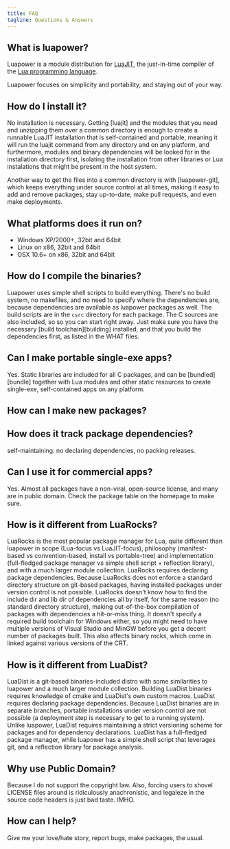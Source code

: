 ```yaml
---
title: FAQ
tagline: Questions & Answers
---
```


## What is luapower?

Luapower is a module distribution for [LuaJIT](http://luajit.org/luajit.html),
the just-in-time compiler of the [Lua programming language](http://lua.org/about.html).

Luapower focuses on simplicity and portability, and staying out of your way.

## How do I install it?

No installation is necessary. Getting [luajit] and the modules that you need
and unzipping them over a common directory is enough to create a runnable
LuaJIT installation that is self-contained and portable, meaning it
will run the luajit command from any directory and on any platform, and
furthermore, modules and binary dependencies will be looked for in the
installation directory first, isolating the installation from other libraries
or Lua instalations that might be present in the host system.

Another way to get the files into a common directory is with [luapower-git],
which keeps everything under source control at all times, making it easy
to add and remove packages, stay up-to-date, make pull requests, and even
make deployments.

## What platforms does it run on?

  * Windows XP/2000+, 32bit and 64bit
  * Linux on x86, 32bit and 64bit
  * OSX 10.6+ on x86, 32bit and 64bit

## How do I compile the binaries?

Luapower uses simple shell scripts to build everything. There's no build
system, no makefiles, and no need to specify where the dependencies are,
because dependencies are available as luapower packages as well. The build
scripts are in the `csrc` directory for each package. The C sources are also
included, so so you can start right away. Just make sure you have the
necessary [build toolchain][building] installed, and that you build the
dependencies first, as listed in the WHAT files.

## Can I make portable single-exe apps?

Yes. Static libraries are included for all C packages, and can be
[bundled][bundle] together with Lua modules and other static resources
to create single-exe, self-contained apps on any platform.

## How can I make new packages?


## How does it track package dependencies?

self-maintaining: no declaring dependencies, no packing releases.

## Can I use it for commercial apps?

Yes. Almost all packages have a non-viral, open-source license, and many
are in public domain. Check the package table on the homepage to make sure.

## How is it different from LuaRocks?

LuaRocks is the most popular package manager for Lua, quite different than
luapower in scope (Lua-focus vs LuaJIT-focus), philosophy (manifest-based vs
convention-based, install vs portable-tree) and implementation (full-fledged
package manager vs simple shell script + reflection library), and with a much
larger module collection. LuaRocks requires declaring package dependencies.
Because LuaRocks does not enforce a standard directory structure on git-based
packages, having installed packages under version control is not possible.
LuaRocks doesn't know how to find the include dir and lib dir of dependencies
all by itself, for the same reason (no standard directory structure), making
out-of-the-box compilation of packages with dependencies a hit-or-miss thing.
It doesn't specify a required build toolchain for Windows either, so you
might need to have multiple versions of Visual Studio and MinGW before you
get a decent number of packages built. This also affects binary rocks,
which come in linked against various versions of the CRT.

## How is it different from LuaDist?

LuaDist is a git-based binaries-included distro with some similarities
to luapower and a much larger module collection. Building LuaDist binaries
requires knowledge of cmake and LuaDist's own custom macros. LuaDist requires
declaring package dependencies. Because LuaDist binaries are in separate
branches, portable installations under version control are not possible
(a deployment step is necessary to get to a running system). Unlike luapower,
LuaDist requires maintaining a strict versioning scheme for packages and for
dependency declarations. LuaDist has a full-fledged package manager, while
luapower has a simple shell script that leverages git, and a reflection
library for package analysis.

## Why use Public Domain?

Because I do not support the copyright law. Also, forcing users to shovel
LICENSE files around is ridiculously anachronistic, and legaleze in the
source code headers is just bad taste. IMHO.

## How can I help?

Give me your love/hate story, report bugs, make packages, the usual.

